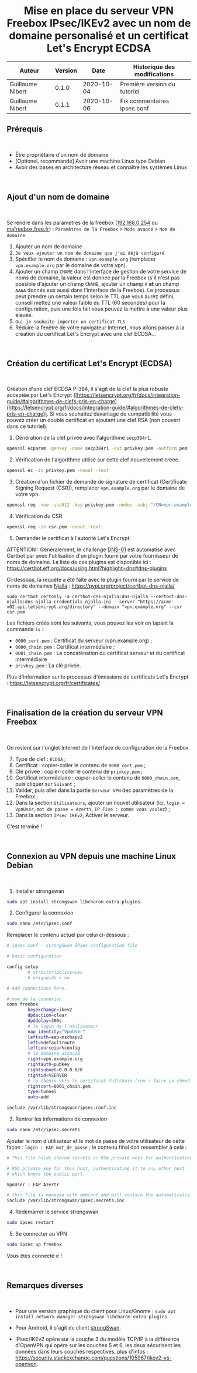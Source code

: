 <div align="center">

# Mise en place du serveur VPN Freebox IPsec/IKEv2 avec un nom de domaine personalisé et un certificat Let's Encrypt ECDSA



| Auteur               | Version | Date         | Historique des modifications |
| -------------------- | ------- | ------------ | ---------------------------- |
| Guillaume Nibert     | 0.1.0   | 2020-10-04   | Première version du tutoriel |
| Guillaume Nibert     | 0.1.1   | 2020-10-06   | Fix commentaires ipsec.conf  |

</div>

## Prérequis

<br>

* Être propriétaire d'un nom de domaine
* [Optionel, recommandé] Avoir une machine Linux type Debian
* Avoir des bases en architecture réseau et connaître les systèmes Linux

<br>

## Ajout d'un nom de domaine

<br>

Se rendre dans les paramètres de la freebox ([192.168.0.254](192.168.0.254) ou [mafreebox.free.fr](mafreebox.free.fr)) : `Paramètres de la Freebox` > `Mode avancé` > `Nom de domaine`.

1. Ajouter un nom de domaine 
2. `Je veux ajouter un nom de domaine que j'ai déjà configuré`
3. Spécifier le nom de domaine : `vpn.example.org` (remplacer `vpn.example.org` par le domaine de votre vpn).
4. Ajouter un champ `CNAME` dans l'interface de gestion de votre service de noms de domaine, la valeur est donnée par la Freebox (s'il n'est pas possible d'ajouter un champ `CNAME`, ajouter un champ `A` **et** un champ `AAAA` donnés eux aussi dans l'interface de la Freebox). Le processus peut prendre un certain temps selon le TTL que vous aurez défini, conseil mettez une valeur faible du TTL (60 secondes) pour la configuration, puis une fois fait vous pouvez la mettre à une valeur plus élevée.
5. `Oui je souhaite importer un certificat TLS`
6. Réduire la fenêtre de votre navigateur Internet, nous allons passer à la création du certificat Let's Encrypt avec une clef ECDSA...

<br>

## Création du certificat Let's Encrypt (ECDSA)

<br>

Création d'une clef ECDSA P-384, il s'agit de la clef la plus robuste acceptée par Let's Encrypt ([https://letsencrypt.org/fr/docs/integration-guide/#algorithmes-de-clefs-pris-en-charge](https://letsencrypt.org/fr/docs/integration-guide/#algorithmes-de-clefs-pris-en-charge)). Si vous souhaitez davantage de compatibilité vous pouvez créer un double certificat en ajoutant une clef RSA (non couvert dans ce tutoriel).

1. Génération de la clef privée avec l'algorithme `secp384r1`.

```bash
openssl ecparam -genkey -name secp384r1 -out privkey.pem -outform pem
```

2. Vérification de l'algorithme utilisé sur cette clef nouvellement créée.

```bash
openssl ec -in privkey.pem -noout -text
```

3. Création d'un fichier de demande de signature de certificat (Certificate Signing Request (CSR)), remplacer `vpn.example.org` par le domaine de votre vpn.

```bash
openssl req -new -sha512 -key privkey.pem -nodes -subj "/CN=vpn.example.org" -reqexts SAN -extensions SAN -config <(cat /etc/ssl/openssl.cnf <(printf "[SAN]\nsubjectAltName=DNS:vpn.example.org")) -out csr.pem -outform pem
```

4. Vérification du CSR

```bash
openssl req -in csr.pem -noout -text
```

5. Demander le certificat à l'autorité Let's Encrypt.

ATTENTION : Généralement, le challenge [DNS-01](https://letsencrypt.org/fr/docs/challenge-types/) est automatisé avec Certbot par avec l'utilisation d'un plugin fourni par votre fournisseur de noms de domaine. La liste de ces plugins est disponible ici : https://certbot.eff.org/docs/using.html?highlight=dns#dns-plugins

Ci-dessous, la requête a été faite avec le plugin fourni par le service de noms de domaines [Njalla](https://njal.la/) : 
https://pypi.org/project/certbot-dns-njalla/

```
sudo certbot certonly -a certbot-dns-njalla:dns-njalla --certbot-dns-njalla:dns-njalla-credentials njalla.ini --server "https://acme-v02.api.letsencrypt.org/directory" --domain "vpn.example.org" --csr csr.pem
```

Les fichiers créés sont les suivants, vous pouvez les voir en tapant la commande `ls` :
 * `0000_cert.pem` : Certificat du serveur (vpn.example.org) ;
 * `0000_chain.pem` : Certificat intermédiaire ;
 * `0001_chain.pem` : La concaténation du certificat serveur et du certificat intermédiaire
 * `privkey.pem` : La clé privée.

Plus d'information sur le processus d'émissions de certificats Let's Encrypt : https://letsencrypt.org/fr/certificates/

<br>

## Finalisation de la création du serveur VPN Freebox

<br>

On revient sur l'onglet Internet de l'interface de configuration de la Freebox.

7. Type de clef : `ECDSA` ;
8. Certificat : copier-coller le contenu de `0000_cert.pem` ;
9. Clé privée : copier-coller le contenu de `privkey.pem` ;
10. Certificat intermédiaire : copier-coller le contenu de `0000_chain.pem`, puis cliquer sur `Suivant` ;
11. Valider, puis aller dans la partie `Serveur VPN` des paramètres de la Freebox ;
12. Dans la section `Utilisateurs`, ajouter un nouvel utilisateur (ici, `login = VpnUser`, `mot de passe = AzertY`, `IP Fixe : comme vous voulez`) ;
13. Dans la section `IPsec IKEv2`, Activer le serveur.

C'est terminé !

<br>

## Connexion au VPN depuis une machine Linux Debian

<br>

1. Installer strongswan

```bash
sudo apt install strongswan libcharon-extra-plugins
```

2. Configurer la connexion

```bash
sudo nano /etc/ipsec.conf
```

Remplacer le contenu actuel par celui ci-dessous :

```bash
# ipsec.conf - strongSwan IPsec configuration file

# basic configuration

config setup
        # strictcrlpolicy=yes
        # uniqueids = no

# Add connections here.

# nom de la connexion
conn freebox
        keyexchange=ikev2
        dpdaction=clear
        dpddelay=300s
        # le login de l'utilisateur
        eap_identity="VpnUser"
        leftauth=eap-mschapv2
        left=%defaultroute
        leftsourceip=%config
        # le domaine associé
        right=vpn.example.org
        rightauth=pubkey
        rightsubnet=0.0.0.0/0
        rightid=%SERVER
        # le chemin vers le certificat fullchain (rem : faire un chmod 600 si nano en root)
        rightcert=0001_chain.pem
        type=tunnel
        auto=add

include /var/lib/strongswan/ipsec.conf.inc
```

3. Rentrer les informations de connexion

```bash
sudo nano /etc/ipsec.secrets
```

Ajouter le nom d'utilisateur et le mot de passe de votre utilisateur de cette façon : `login : EAP mot_de_passe` ; le contenu final doit ressembler à cela :

```bash
# This file holds shared secrets or RSA private keys for authentication.

# RSA private key for this host, authenticating it to any other host
# which knows the public part.

VpnUser : EAP AzertY 

# this file is managed with debconf and will contain the automatically created private key
include /var/lib/strongswan/ipsec.secrets.inc
```

4. Redémarrer le service strongswan

```bash
sudo ipsec restart
```

5. Se connecter au VPN

```bash
sudo ipsec up freebox
```

Vous êtes connecté·e !

<br>

## Remarques diverses

<br>

* Pour une version graphique du client pour Linux/Gnome : `sudo apt install network-manager-strongswan libcharon-extra-plugins`

* Pour Android, il s'agit du client [strongSwan](https://play.google.com/store/apps/details?id=org.strongswan.android&hl=fr).

* IPsec/IKEv2 opère sur la couche 3 du modèle TCP/IP à la différence d'OpenVPN qui opère sur les couches 5 et 6, les deux sécurisent les données dans leurs couches respectives, plus d'infos : https://security.stackexchange.com/questions/105967/ikev2-vs-openvpn.
